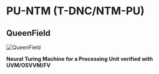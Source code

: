 # PU-NTM (T-DNC/NTM-PU)
## QueenField

![QueenField](../master/icon.jpg)

**Neural Turing Machine for a Processing Unit verified with UVM/OSVVM/FV**
